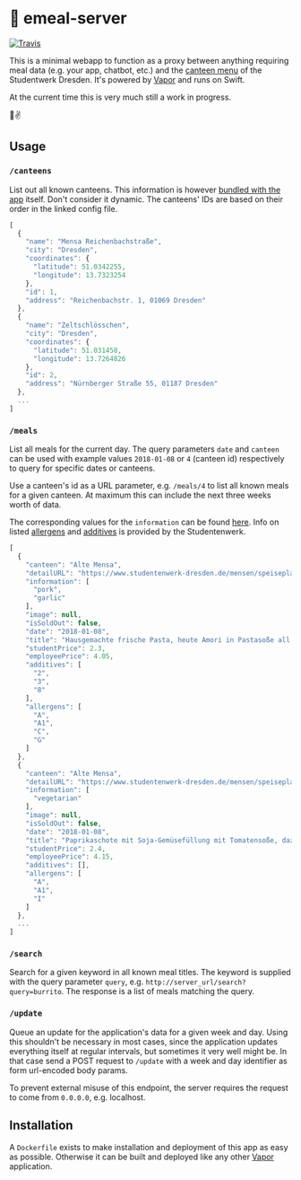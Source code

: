 # 🌯 emeal-server

[![Travis](https://img.shields.io/travis/kiliankoe/emeal-server.svg?style=flat-square)](https://travis-ci.org/kiliankoe/emeal-server)

This is a minimal webapp to function as a proxy between anything requiring meal data (e.g. your app, chatbot, etc.) and the [canteen menu](https://www.studentenwerk-dresden.de/mensen/speiseplan/) of the Studentwerk Dresden. It's powered by [Vapor](https://vapor.codes) and runs on Swift.

At the current time this is very much still a work in progress.

🍲✌️

## Usage

### `/canteens`

List out all known canteens. This information is however [bundled with the app](https://github.com/kiliankoe/emeal-server/blob/master/Config/canteen.json) itself. Don't consider it dynamic. The canteens' IDs are based on their order in the linked config file.

```js
[
  {
    "name": "Mensa Reichenbachstraße",
    "city": "Dresden",
    "coordinates": {
      "latitude": 51.0342255,
      "longitude": 13.7323254
    },
    "id": 1,
    "address": "Reichenbachstr. 1, 01069 Dresden"
  },
  {
    "name": "Zeltschlösschen",
    "city": "Dresden",
    "coordinates": {
      "latitude": 51.031458,
      "longitude": 13.7264826
    },
    "id": 2,
    "address": "Nürnberger Straße 55, 01187 Dresden"
  },
  ...
]
```


### `/meals`

List all meals for the current day. The query parameters `date` and `canteen` can be used with example values `2018-01-08` or `4` (canteen id) respectively to query for specific dates or canteens.

Use a canteen's id as a URL parameter, e.g. `/meals/4` to list all known meals for a given canteen. At maximum this can include the next three weeks worth of data.

The corresponding values for the `information` can be found [here](https://github.com/kiliankoe/emeal-server/blob/master/Sources/App/Models/MealInformation.swift). Info on listed [allergens](https://www.studentenwerk-dresden.de/mensen/faq-8.html) and [additives](https://www.studentenwerk-dresden.de/mensen/zusatzstoffe.html) is provided by the Studentenwerk.

```js
[
  {
    "canteen": "Alte Mensa",
    "detailURL": "https://www.studentenwerk-dresden.de/mensen/speiseplan/details-198200.html?pni=20",
    "information": [
      "pork",
      "garlic"
    ],
    "image": null,
    "isSoldOut": false,
    "date": "2018-01-08",
    "title": "Hausgemachte frische Pasta, heute Amori in Pastasoße all'amatriciana mit Tomaten und Bauchspeck, dazu italienischer Hartkäse Grana Padano",
    "studentPrice": 2.3,
    "employeePrice": 4.05,
    "additives": [
      "2",
      "3",
      "8"
    ],
    "allergens": [
      "A",
      "A1",
      "C",
      "G"
    ]
  },
  {
    "canteen": "Alte Mensa",
    "detailURL": "https://www.studentenwerk-dresden.de/mensen/speiseplan/details-198216.html?pni=18",
    "information": [
      "vegetarian"
    ],
    "image": null,
    "isSoldOut": false,
    "date": "2018-01-08",
    "title": "Paprikaschote mit Soja-Gemüsefüllung mit Tomatensoße, dazu Bohnen- Maisgemüse und Reis",
    "studentPrice": 2.4,
    "employeePrice": 4.15,
    "additives": [],
    "allergens": [
      "A",
      "A1",
      "I"
    ]
  },
  ...
]
```


### `/search`

Search for a given keyword in all known meal titles. The keyword is supplied with the query parameter `query`, e.g. `http://server_url/search?query=burrito`. The response is a list of meals matching the query.

### `/update`

Queue an update for the application's data for a given week and day. Using this shouldn't be necessary in most cases, since the application updates everything itself at regular intervals, but sometimes it very well might be. In that case send a POST request to `/update` with a week and day identifier as form url-encoded body params.

To prevent external misuse of this endpoint, the server requires the request to come from `0.0.0.0`, e.g. localhost.

## Installation

A `Dockerfile` exists to make installation and deployment of this app as easy as possible. Otherwise it can be built and deployed like any other [Vapor](https://vapor.codes) application.
